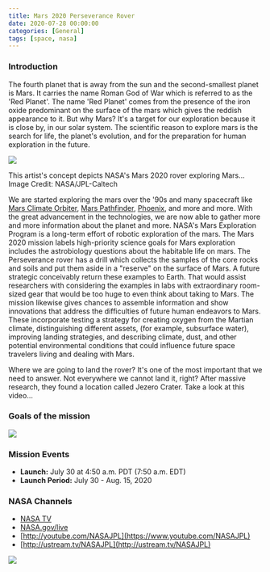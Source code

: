 ```yaml
---
title: Mars 2020 Perseverance Rover
date: 2020-07-28 00:00:00 
categories: [General]
tags: [space, nasa]
---
```


### Introduction

The fourth planet that is away from the sun and the second-smallest planet is Mars. It carries the name Roman God of War which is referred to as the 'Red Planet'. The name 'Red Planet' comes from the presence of the iron oxide predominant on the surface of the mars which gives the reddish appearance to it.  But why Mars? It's a target for our exploration because it is close by, in our solar system. The scientific reason to explore mars is the search for life, the planet's evolution, and for the preparation for human exploration in the future.

![](https://mars.nasa.gov/system/resources/detail_files/21383_PIA22111_1600.jpg)

This artist's concept depicts NASA's Mars 2020 rover exploring Mars... Image Credit: NASA/JPL-Caltech


We are started exploring the mars over the '90s and many spacecraft like [Mars Climate Orbiter](https://en.wikipedia.org/wiki/Mars_Climate_Orbiter),  [Mars Pathfinder](https://mars.nasa.gov/mars-exploration/missions/pathfinder/),  [Phoenix](https://www.nasa.gov/mission_pages/phoenix/main/index.html), and more and more. With the great advancement in the technologies, we are now able to gather more and more information about the planet and more. NASA's Mars Exploration Program is a long-term effort of robotic exploration of the mars. The Mars 2020 mission labels high-priority science goals for Mars exploration includes the astrobiology questions about the habitable life on mars. The Perseverance rover has a drill which collects the samples of the core rocks and soils and put them aside in a "reserve" on the surface of Mars. A future strategic conceivably return these examples to Earth. That would assist researchers with considering the examples in labs with extraordinary room-sized gear that would be too huge to even think about taking to Mars. The mission likewise gives chances to assemble information and show innovations that address the difficulties of future human endeavors to Mars. These incorporate testing a strategy for creating oxygen from the Martian climate, distinguishing different assets, (for example, subsurface water), improving landing strategies, and describing climate, dust, and other potential environmental conditions that could influence future space travelers living and dealing with Mars.

Where we are going to land the rover?  It's one of the most important that we need to answer. Not everywhere we cannot land it, right? After massive research, they found a location called  Jezero Crater. Take a look at this video...

### **Goals of the mission**

![](https://1.bp.blogspot.com/-I_zAAXSFZZM/Xx1jUkZ81-I/AAAAAAAABa0/qAcHV423JIEBY-JILLkWmYG2TPYsrLaGQCLcBGAsYHQ/w781-h439/My%2BPost%2B%252835%2529.jpg)

### Mission Events

-   **Launch:** July 30 at 4:50 a.m. PDT (7:50 a.m. EDT)
-   **Launch Period:** July 30 - Aug. 15, 2020

### NASA Channels

-   [NASA TV](https://www.nasa.gov/multimedia/nasatv/#public)
-   [NASA.gov/live](https://www.nasa.gov/nasalive)
-   [http://youtube.com/NASAJPL](https://www.youtube.com/NASAJPL)
-   [http://ustream.tv/NASAJPL](http://ustream.tv/NASAJPL)

![](https://1.bp.blogspot.com/-_pknwiJRhQw/Xx0uzw4tTLI/AAAAAAAABaE/W4PFgyL1bjIPsItpsU9z5WgeKAmXk1EtACLcBGAsYHQ/w781-h439/My%2BPost%2B%252834%2529.jpg)
 
